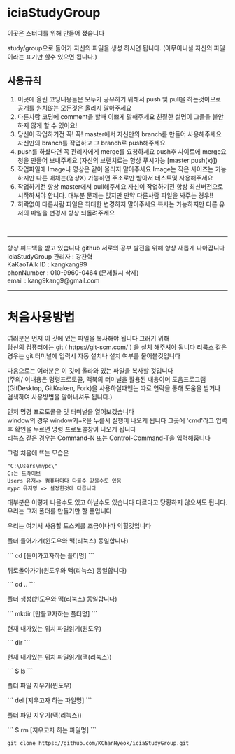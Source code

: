 # iciaStudyGroup

이곳은 스터디를 위해 만들어 졌습니다

study/group으로 들어가 자신의 파일을 생성 하시면 됩니다. (아무이니셜 자신의 파일이라는 표기만 할수 있으면 됩니다.)

<h2>사용규칙</h2>
<ol>
 <li>이곳에 올린 코딩내용들은 모두가 공유하기 위해서 push 및 pull을 하는것이므로 공개를 원치않는 모든것은 올리지 말아주세요</li>
 <li>다른사람 코딩에 comment을 할때 이쁘게 말해주세요 친절한 설명이 그들을 불안하지 않게 할 수 있어요!</li>
 <li>당신이 작업하기전 꼭! 꼭! master에서 자신만의 branch를 만들어 사용해주세요 자신만의 branch를 작업하고 그 branch로 push해주세요</li>
 <li>push를 하셨다면 꼭 관리자에게 merge를 요청하세요 push후 사이트에 merge요청을 만들어 보내주세요 (자신의 브랜치로는 항상 푸시가능 [master push(x)])</li>
 <li>작업파일에 Image나 영상은 같이 올리지 말아주세요 Image는 작은 사이즈는 가능하지만 다른 매체는(영상X) 가능하면 주소로만 받아서 테스트및 사용해주세요</li>
 <li>작업하기전 항상 master에서 pull해주세요 자신이 작업하기전 항상 최신버전으로 시작하셔야 합니다. 대부분 문제는 없지만 만약 다른사람 파일을 봐주는 경우!!</li>
 <li>허락없이 다른사람 파일은 최대한 변경하지 말아주세요 복사는 가능하지만 다른 유저의 파일을 변경시 항상 되돌려주세요</li>
</ol>
<br>
<hr>
<p>
 항상 피드백을 받고 있습니다 github 서로의 공부 발전을 위해 항상 새롭게 나아갑니다<br>
 iciaStudyGroup 관리자 : 강찬혁 <br>
 KaKaoTAlk ID : kangkang99<br>
 phonNumber : 010-9960-0464 (문제될시 삭제)<br>
 email : kang9kang9@gmail.com
</p>
<hr>

<h1>처음사용방법</h1>
여러분은 먼저 이 깃에 있는 파일을 복사해야 됩니다 그러기 위해<br>
당신의 컴퓨터에는 git ( https://git-scm.com/ ) 을 설치 해주셔야 됩니다 리룩스 같은 경우는 git 터미널에 입력시 자동 설치나 설치 여부를 물어볼것입니다<br>

다음으로는 여러분은 이 깃에 올라와 있는 파일을 복사할 것입니다<br> 
(주의/ 이내용은 명령프로토콜, 맥북의 터미널을 활용된 내용이며 도움프로그램(GitDesktop, GitKraken, Fork)을 사용하실때엔는 따로 연락을 통해 도움을 받거나 검색하여 사용방법을 알아내셔두 됩니다.)

먼저 명령 프로토콜을 및 터미널을 열어보겠습니다<br> 
window의 경우 window키+R을 누를시 실행이 나오게 됩니다 그곳에 'cmd'라고 입력후 확인을 누르면 명령 프로토콜창이 나오게 됩니다<br>
리눅스 같은 경우는 Command-N 또는 Control-Command-T을 입력해줍니다 <br>

그럼 처음에 뜨는 모습은 <br>
```
"C:\Users\mypc\"
C:는 드라이브
Users 유저=> 컴퓨터마다 다를수 같을수도 있음
mypc 유저명 => 설정한것에 다릅니다
```
대부분은 이렇게 나올수도 있고 아닐수도 있습니다 다르다고 당황하지 않으셔도 됩니다.<br>
우리는 그저 폴더를 만들기만 할 뿐입니다<br>

우리는 여기서 사용할 도스키를 조금이나마 익힐것입니다
<p>폴더 들어가기(윈도우와 맥(리눅스) 동일합니다)</p>
```
cd [들어가고자하는 폴더명]
```
<p>뒤로돌아가기(윈도우와 맥(리눅스) 동일합니다)</p>
```
cd ..
```
<p>폴더 생성(윈도우와 맥(리눅스) 동일합니다)</p>
```
mkdir [만들고자하는 폴더명]
```
<p>현재 내가있는 위치 파일읽기(원도우)</p>
```
dir
```
<p>현재 내가있는 위치 파일읽기(맥(리눅스))</p>
```
$ ls
```

<p>폴더 파일 지우기(윈도우)</p>
```
del [지우고자 하는 파일명]
```
<p>폴더 파일 지우기(맥(리눅스))</p>
```
$ rm [지우고자 하는 파일명]
```


```
git clone https://github.com/KChanHyeok/iciaStudyGroup.git
```
